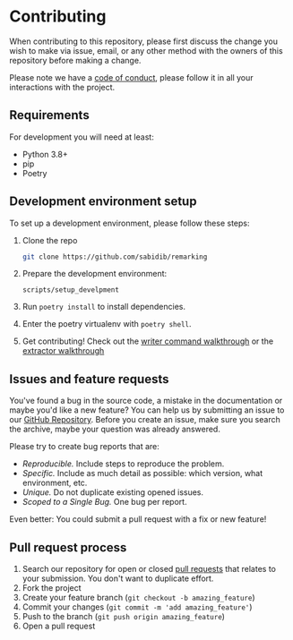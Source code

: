 # Contributing

When contributing to this repository, please first discuss the change you wish to make via issue, email, or any other method with the owners of this repository before making a change.

Please note we have a [code of conduct](CODE_OF_CONDUCT.md), please follow it in all your interactions with the project.


## Requirements

For development you will need at least:
  - Python 3.8+
  - pip
  - Poetry

## Development environment setup

To set up a development environment, please follow these steps:

1. Clone the repo

   ```sh
   git clone https://github.com/sabidib/remarking
   ```

2. Prepare the development environment:

   ```
   scripts/setup_develpment
   ```

3. Run `poetry install` to install dependencies.

4. Enter the poetry virtualenv with `poetry shell`.

5. Get contributing! Check out the [writer command walkthrough](https://remarking.readthedocs.io/en/latest/writer_command_guide.html) or the [extractor walkthrough](https://remarking.readthedocs.io/en/latest/extractor_guide.html)


## Issues and feature requests

You've found a bug in the source code, a mistake in the documentation or maybe you'd like a new feature? You can help us by submitting an issue to our [GitHub Repository](https://github.com/sabidib/remarking/issues). Before you create an issue, make sure you search the archive, maybe your question was already answered.

Please try to create bug reports that are:

- _Reproducible._ Include steps to reproduce the problem.
- _Specific._ Include as much detail as possible: which version, what environment, etc.
- _Unique._ Do not duplicate existing opened issues.
- _Scoped to a Single Bug._ One bug per report.

Even better: You could submit a pull request with a fix or new feature!

## Pull request process

1. Search our repository for open or closed
[pull requests](https://github.com/sabidib/remarking/pulls)
that relates to your submission. You don't want to duplicate effort.
2. Fork the project
3. Create your feature branch (`git checkout -b amazing_feature`)
4. Commit your changes (`git commit -m 'add amazing_feature'`)
5. Push to the branch (`git push origin amazing_feature`)
6. Open a pull request

